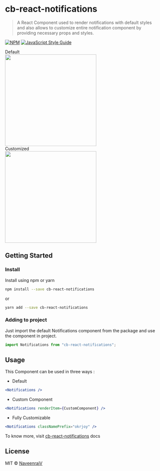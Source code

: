 # cb-react-notifications

> A React Component used to render notifications with default styles and also allows to customize entire notification component
> by providing necessary props and styles.

[![NPM](https://img.shields.io/npm/v/cb-react-notifications.svg)](https://www.npmjs.com/package/cb-react-notifications) [![JavaScript Style Guide](https://img.shields.io/badge/code_style-standard-brightgreen.svg)](https://standardjs.com)

<div style={{display:'flex',justifyContent:'space-around'}}>
  <div>
    <div style={{textAlign:"center"}}>Default</div>
    <img src="https://github.com/NaveenrajV/cb-react-notifications/blob/master/src/assets/default.gif" height="300px"/>
  </div>
  <div>
    <div style={{textAlign:"center"}}>Customized</div>
    <img src="https://github.com/NaveenrajV/cb-react-notifications/blob/master/src/assets/okrjoy.gif" height="300px"/>
  </div>
</div>

## Getting Started

### Install

Install using npm or yarn

```bash
npm install --save cb-react-notifications
```

or

```bash
yarn add --save cb-react-notifications
```

### Adding to project

Just import the default Notifications component from the package and use the component in project.

```jsx
import Notifications from "cb-react-notifications";
```

## Usage

This Component can be used in three ways :

- Default

```jsx
<Notifications />
```

- Custom Component

```jsx
<Notifications renderItem={CustomComponent} />
```

- Fully Customizable

```jsx
<Notifications classNamePrefix="okrjoy" />
```

To know more, visit [cb-react-notifications](/) docs

## License

MIT © [NaveenrajV](https://github.com/NaveenrajV)
